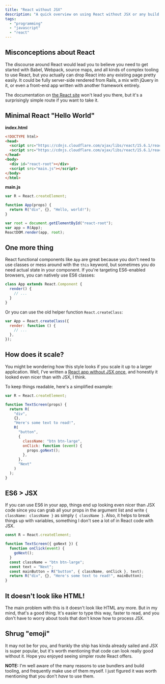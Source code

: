 ```yaml
---
title: "React without JSX"
description: "A quick overview on using React without JSX or any build tools."
tags:
  - "programming"
  - "javascript"
  - "react"
---
```


## Misconceptions about React

The discourse around React would lead you to believe you need to get started
with Babel, Webpack, source maps, and all kinds of complex tooling to use React,
but you actually can drop React into any existing page pretty easily. It could
be fully server-side rendered from Rails, a mix with jQuery in it, or even a
front-end app written with another framework entirely.

The documentation on [the React site][1] won't lead you there, but it's a
surprisingly simple route if you want to take it.

## Minimal React "Hello World"

**index.html**

```html
<!DOCTYPE html>
<head>
  <script src="https://cdnjs.cloudflare.com/ajax/libs/react/15.6.1/react.min.js"></script>
  <script src="https://cdnjs.cloudflare.com/ajax/libs/react/15.6.1/react-dom.min.js"></script>
</head>
<body>
  <div id="react-root"></div>
  <script src="main.js"></script>
</body>
</html>
```

**main.js**

```js
var R = React.createElement;

function App(props) {
  return R("div", {}, "Hello, world!");
}

var root = document.getElementById("react-root");
var app = R(App);
ReactDOM.render(app, root);
```

## One more thing

React functional components like `App` are great because you don't need to use
classes or mess around with the `this` keyword, but sometimes you do need actual
state in your component. If you're targeting ES6-enabled browsers, you can
natively use ES6 classes:

```js
class App extends React.Component {
  render() {
    // ...
  }
}
```

Or you can use the old helper function `React.createClass`:

```js
var App = React.createClass({
  render: function () {
    // ...
  },
});
```

## How does it scale?

You might be wondering how this style looks if you scale it up to a larger
application. Well, I've written a [React app without JSX once][2], and honestly
it looked even nicer than with JSX, I think.

To keep things readable, here's a simplified example:

```js
var R = React.createElement;

function TextScreen(props) {
  return R(
    "div",
    {},
    "Here's some text to read!",
    R(
      "button",
      {
        className: "btn btn-large",
        onClick: function (event) {
          props.goNext();
        },
      },
      "Next"
    )
  );
}
```

## ES6 > JSX

If you can use ES6 in your app, things end up looking even nicer than JSX code
since you can grab all your props in the argument list and write
`{ className: className }` as simply `{ className }`. Also, it helps to break
things up with variables, something I don't see a lot of in React code with JSX.

```js
const R = React.createElement;

function TextScreen({ goNext }) {
  function onClick(event) {
    goNext();
  }
  const className = "btn btn-large";
  const text = "Next";
  const mainButton = R("button", { className, onClick }, text);
  return R("div", {}, "Here's some text to read!", mainButton);
}
```

## It doesn't look like HTML!

The main problem with this is it doesn't look like HTML any more. But in my
mind, that's a good thing. It's easier to type this way, faster to read, and you
don't have to worry about tools that don't know how to process JSX.

## Shrug "emoji"

It may not be for you, and frankly the ship has kinda already sailed and JSX is
super popular, but it's worth mentioning that code can look really good without
it. Hope you enjoyed seeing simpler route React offers.

**NOTE:** I'm well aware of the many reasons to use bundlers and build tooling,
and frequently make use of them myself. I just figured it was worth mentioning
that you don't _have_ to use them.

[1]: https://facebook.github.io/react/
[2]: https://github.com/wavebeem/screenhive/tree/master/app/src
